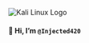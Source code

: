 ![Kali Linux Logo](https://forums.kali.org/images/misc/kali-2.0-logo-TM.png)


#### 👋 Hi, I’m `@Injected420`


<!---
Injected420/Injected420 is a ✨ special ✨ repository because its `README.md` (this file) appears on your GitHub profile.
You can click the Preview link to take a look at your changes.
--->
